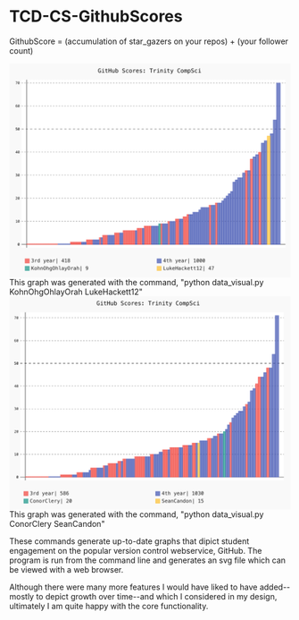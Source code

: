 # TCD-CS-GithubScores

GithubScore = (accumulation of star_gazers on your repos) + (your follower count)

<img src="graph_demo.png"
     alt="A demonstration of the graph"
     style="float: left; margin-right: 10px;" />
This graph was generated with the command, "python data_visual.py KohnOhgOhlayOrah LukeHackett12"
</br>
<img src="graph_demo2.png"
     alt="Another demonstration of the graph"
     style="float: left; margin-right: 10px;" />
This graph was generated with the command, "python data_visual.py ConorClery SeanCandon"
</br>
<p>
These commands generate up-to-date graphs that dipict student engagement on the popular version control webservice, GitHub.
The program is run from the command line and generates an svg file which can be viewed with a web browser.
</p>

<p>
Although there were many more features I would have liked to have added--mostly to depict growth over time--and which I considered in my design, ultimately I am quite happy with the core functionality.
</p>
